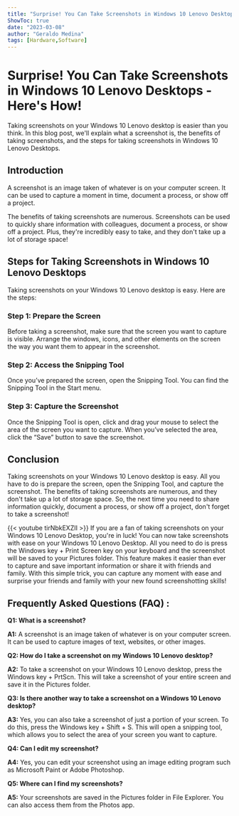 ```yaml
---
title: "Surprise! You Can Take Screenshots in Windows 10 Lenovo Desktops - Here's How!"
ShowToc: true 
date: "2023-03-08"
author: "Geraldo Medina" 
tags: [Hardware,Software]
---
```

# Surprise! You Can Take Screenshots in Windows 10 Lenovo Desktops - Here's How! 
Taking screenshots on your Windows 10 Lenovo desktop is easier than you think. In this blog post, we'll explain what a screenshot is, the benefits of taking screenshots, and the steps for taking screenshots in Windows 10 Lenovo Desktops.

## Introduction 
A screenshot is an image taken of whatever is on your computer screen. It can be used to capture a moment in time, document a process, or show off a project. 

The benefits of taking screenshots are numerous. Screenshots can be used to quickly share information with colleagues, document a process, or show off a project. Plus, they're incredibly easy to take, and they don't take up a lot of storage space! 

## Steps for Taking Screenshots in Windows 10 Lenovo Desktops 
Taking screenshots on your Windows 10 Lenovo desktop is easy. Here are the steps: 

### Step 1: Prepare the Screen 
Before taking a screenshot, make sure that the screen you want to capture is visible. Arrange the windows, icons, and other elements on the screen the way you want them to appear in the screenshot. 

### Step 2: Access the Snipping Tool 
Once you’ve prepared the screen, open the Snipping Tool. You can find the Snipping Tool in the Start menu. 

### Step 3: Capture the Screenshot 
Once the Snipping Tool is open, click and drag your mouse to select the area of the screen you want to capture. When you’ve selected the area, click the “Save” button to save the screenshot. 

## Conclusion 
Taking screenshots on your Windows 10 Lenovo desktop is easy. All you have to do is prepare the screen, open the Snipping Tool, and capture the screenshot. The benefits of taking screenshots are numerous, and they don't take up a lot of storage space. So, the next time you need to share information quickly, document a process, or show off a project, don't forget to take a screenshot!

{{< youtube tirNbkEXZII >}} 
If you are a fan of taking screenshots on your Windows 10 Lenovo Desktop, you're in luck! You can now take screenshots with ease on your Windows 10 Lenovo Desktop. All you need to do is press the Windows key + Print Screen key on your keyboard and the screenshot will be saved to your Pictures folder. This feature makes it easier than ever to capture and save important information or share it with friends and family. With this simple trick, you can capture any moment with ease and surprise your friends and family with your new found screenshotting skills!

## Frequently Asked Questions (FAQ) :
**Q1: What is a screenshot?**

**A1:** A screenshot is an image taken of whatever is on your computer screen. It can be used to capture images of text, websites, or other images. 

**Q2: How do I take a screenshot on my Windows 10 Lenovo desktop?**

**A2:** To take a screenshot on your Windows 10 Lenovo desktop, press the Windows key + PrtScn. This will take a screenshot of your entire screen and save it in the Pictures folder. 

**Q3: Is there another way to take a screenshot on a Windows 10 Lenovo desktop?**

**A3:** Yes, you can also take a screenshot of just a portion of your screen. To do this, press the Windows key + Shift + S. This will open a snipping tool, which allows you to select the area of your screen you want to capture. 

**Q4: Can I edit my screenshot?**

**A4:** Yes, you can edit your screenshot using an image editing program such as Microsoft Paint or Adobe Photoshop. 

**Q5: Where can I find my screenshots?**

**A5:** Your screenshots are saved in the Pictures folder in File Explorer. You can also access them from the Photos app.




